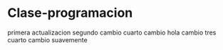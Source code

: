 # Clase-programacion
primera actualizacion
segundo cambio
cuarto cambio
hola
cambio tres
cuarto cambio 
suavemente 
